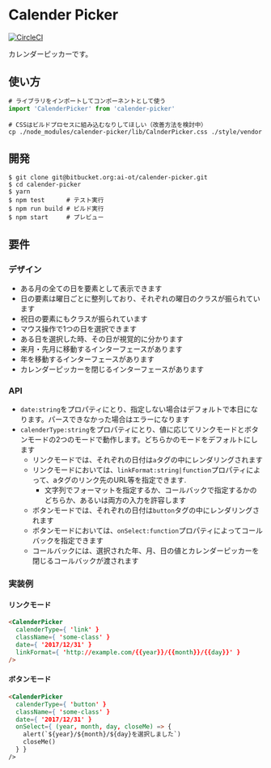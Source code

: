 # Calender Picker

[![CircleCI](https://circleci.com/bb/ai-ot/calender-picker.svg?style=svg&circle-token=7d65bdcc898b13dacd1af9bf47ffdfacc25dcfae)](https://circleci.com/bb/ai-ot/calender-picker)

カレンダーピッカーです。

## 使い方

```javascript
# ライブラリをインポートしてコンポーネントとして使う
import 'CalenderPicker' from 'calender-picker'
```

```shell
# CSSはビルドプロセスに組み込むなりしてほしい（改善方法を検討中）
cp ./node_modules/calender-picker/lib/CalnderPicker.css ./style/vendor
```

## 開発

```shell
$ git clone git@bitbucket.org:ai-ot/calender-picker.git
$ cd calender-picker
$ yarn
$ npm test      # テスト実行
$ npm run build # ビルド実行
$ npm start     # プレビュー
```

## 要件

### デザイン

- ある月の全ての日を要素として表示できます
- 日の要素は曜日ごとに整列しており、それぞれの曜日のクラスが振られています
- 祝日の要素にもクラスが振られています
- マウス操作で1つの日を選択できます
- ある日を選択した時、その日が視覚的に分かります
- 来月・先月に移動するインターフェースがあります
- 年を移動するインターフェースがあります
- カレンダーピッカーを閉じるインターフェースがあります

### API

- `date:string`をプロパティにとり、指定しない場合はデフォルトで本日になります。パースできなかった場合はエラーになります
- `calenderType:string`をプロパティにとり、値に応じてリンクモードとボタンモードの2つのモードで動作します。どちらかのモードをデフォルトにします
  + リンクモードでは、それぞれの日付は`a`タグの中にレンダリングされます
  + リンクモードにおいては、`linkFormat:string|function`プロパティによって、aタグのリンク先のURL等を指定できます.
      - 文字列でフォーマットを指定するか、コールバックで指定するかのどちらか、あるいは両方の入力を許容します
  + ボタンモードでは、それぞれの日付は`button`タグの中にレンダリングされます
  + ボタンモードにおいては、`onSelect:function`プロパティによってコールバックを指定できます
  + コールバックには、選択された年、月、日の値とカレンダーピッカーを閉じるコールバックが渡されます

### 実装例

#### リンクモード

```html
<CalenderPicker
  calenderType={ 'link' }
  className={ 'some-class' }
  date={ '2017/12/31' }
  linkFormat={ 'http://example.com/{{year}}/{{month}}/{{day}}' }
/>
```

#### ボタンモード

```html
<CalenderPicker
  calenderType={ 'button' }
  className={ 'some-class' }
  date={ '2017/12/31' }
  onSelect={ (year, month, day, closeMe) => {
    alert(`${year}/${month}/${day}を選択しました`)
    closeMe()
  } }
/>
```
